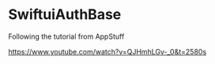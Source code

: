 # SwiftuiAuthBase

Following the tutorial from AppStuff

https://www.youtube.com/watch?v=QJHmhLGv-_0&t=2580s
